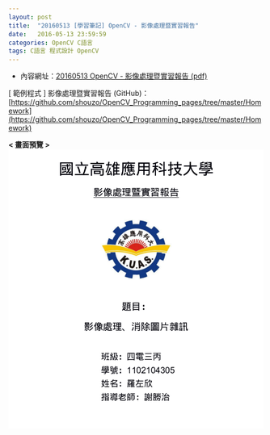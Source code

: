 ```yaml
---
layout: post
title:  "20160513 [學習筆記] OpenCV - 影像處理暨實習報告"
date:   2016-05-13 23:59:59
categories: OpenCV C語言 
tags: C語言 程式設計 OpenCV
---
```





* 內容網址：[20160513 OpenCV - 影像處理暨實習報告 (pdf)](/assets/20160513/20160513OpenCV-Homework.pdf)


[ 範例程式 ] 影像處理暨實習報告 (GitHub)：
[https://github.com/shouzo/OpenCV_Programming_pages/tree/master/Homework](https://github.com/shouzo/OpenCV_Programming_pages/tree/master/Homework)


**< 畫面預覽 >**
![](/assets/20160513/screen.png)
